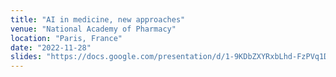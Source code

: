 ```yaml
---
title: "AI in medicine, new approaches"
venue: "National Academy of Pharmacy"
location: "Paris, France"
date: "2022-11-28"
slides: "https://docs.google.com/presentation/d/1-9KDbZXYRxbLhd-FzPVq1DbWcr9OSVtAwmav0Aq4rO4/edit?usp=sharing"
---
```

